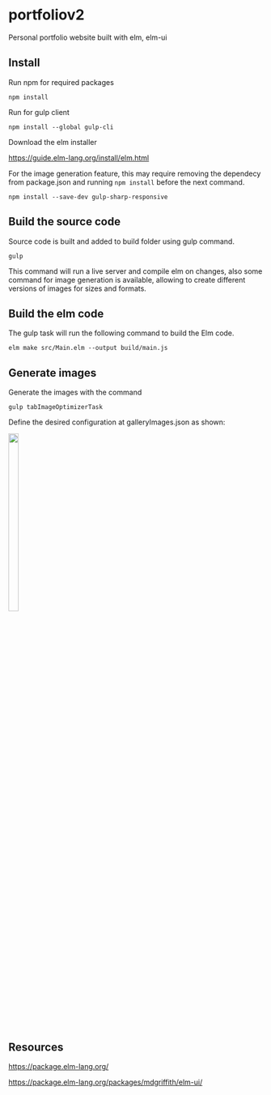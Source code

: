 # portfoliov2
Personal portfolio website built with elm, elm-ui

## Install

Run npm for required packages

```npm install```

Run for gulp client

```npm install --global gulp-cli```

Download the elm installer

https://guide.elm-lang.org/install/elm.html

For the image generation feature, this may require removing the dependecy from package.json and running ``npm install`` before the next command.
    
```npm install --save-dev gulp-sharp-responsive```

## Build the source code

Source code is built and added to build folder using gulp command.

```gulp``` 

This command will run a live server and compile elm on changes, also some command for image generation is available, 
allowing to create different versions of images for sizes and formats.

## Build the elm code

The gulp task will run the following command to build the Elm code.

```elm make src/Main.elm --output build/main.js```

## Generate images

Generate the images with the command

```gulp tabImageOptimizerTask```

Define the desired configuration at galleryImages.json as shown:

<img src="readme-imgs/image-config.png"  width="20%" height="30%">

## Resources

https://package.elm-lang.org/

https://package.elm-lang.org/packages/mdgriffith/elm-ui/